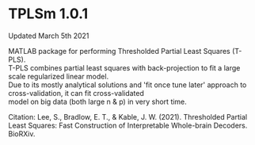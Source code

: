 # TPLSm 1.0.1

Updated March 5th 2021

MATLAB package for performing Thresholded Partial Least Squares (T-PLS).  
T-PLS combines partial least squares with back-projection to fit a large scale regularized linear model.  
Due to its mostly analytical solutions and 'fit once tune later' approach to cross-validation, it can fit cross-validated  
model on big data (both large n & p) in very short time.  

Citation:
Lee, S., Bradlow, E. T., & Kable, J. W. (2021). Thresholded Partial Least Squares: Fast Construction of Interpretable Whole-brain Decoders. BioRXiv.